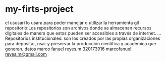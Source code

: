# my-firts-project
el ususari lo usara para poder manejar o utilizar la herramienta gil
repositorio:Los repositorios son archivos donde se almacenan recursos digitales de manera que estos pueden ser accesibles a través de internet. ... Repositorios institucionales: son los creados por las propias organizaciones para depositar, usar y preservar la producción científica y académica que generan.
datos
marco fanuel reyes.m
320173916
marcofanuel reyes.m@gmail.com

